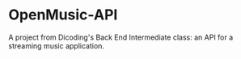 # OpenMusic-API
A project from Dicoding's Back End Intermediate class: an API for a streaming music application.
